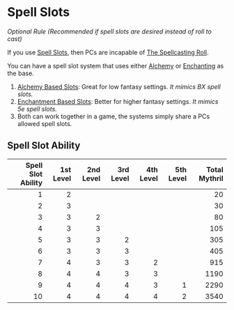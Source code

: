 # Spell Slots

*Optional Rule (Recommended if spell slots are desired instead of roll to cast)*

If you use [Spell Slots](Spell%20Slots.md), then PCs are incapable of [The Spellcasting Roll](../Spellcasting.md#The%20Spellcasting%20Roll).

You can have a spell slot system that uses either [Alchemy](../../Alchemy/Alchemy.md) or [Enchanting](../../Enchanting/Enchanting.md) as the base.

1. [Alchemy Based Slots](Alchemy%20Based%20Slots.md): Great for low fantasy settings. *It mimics BX spell slots.*
2. [Enchantment Based Slots](Enchantment%20Based%20Slots.md): Better for higher fantasy settings. *It mimics 5e spell slots.*
3. Both can work together in a game, the systems simply share a PCs allowed spell slots.

## Spell Slot Ability

| Spell Slot Ability | 1st Level | 2nd Level | 3rd Level | 4th Level | 5th Level | Total Mythril |
| -----------------: | --------: | --------: | --------: | --------: | --------: | ------------: |
|                  1 |         2 |           |           |           |           |            20 |
|                  2 |         3 |           |           |           |           |            30 |
|                  3 |         3 |         2 |           |           |           |            80 |
|                  4 |         3 |         3 |           |           |           |           105 |
|                  5 |         3 |         3 |         2 |           |           |           305 |
|                  6 |         3 |         3 |         3 |           |           |           405 |
|                  7 |         4 |         3 |         3 |         2 |           |           915 |
|                  8 |         4 |         4 |         3 |         3 |           |          1190 |
|                  9 |         4 |         4 |         4 |         3 |         1 |          2290 |
|                 10 |         4 |         4 |         4 |         4 |         2 |          3540 |
